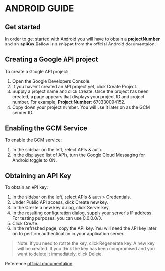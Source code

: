 ANDROID GUIDE
=============

## Get started
In order to get started with Android you will have to obtain a __projectNumber__ and an __apiKey__
Bellow is a snippet from the official Android documentaion:


## Creating a Google API project
To create a Google API project:

1. Open the Google Developers Console.
2. If you haven't created an API project yet, click Create Project.
3. Supply a project name and click Create. Once the project has been created, a page appears that displays your project ID and project number. For example, __Project Number__: 670330094152.
4. Copy down your project number. You will use it later on as the GCM sender ID.

## Enabling the GCM Service
To enable the GCM service:

1. In the sidebar on the left, select APIs & auth.
2. In the displayed list of APIs, turn the Google Cloud Messaging for Android toggle to ON.

## Obtaining an API Key
To obtain an API key:

1. In the sidebar on the left, select APIs & auth > Credentials.
2. Under Public API access, click Create new key.
3. In the Create a new key dialog, click Server key.
4. In the resulting configuration dialog, supply your server's IP address. For testing purposes, you can use 0.0.0.0/0.
5. Click Create.
6. In the refreshed page, copy the API key. You will need the API key later on to perform authentication in your application server.

> Note: If you need to rotate the key, click Regenerate key. A new key will be created. If you think the key has been compromised and you want to delete it immediately, click Delete.

Reference [official documentation](http://developer.android.com/google/gcm/gs.html)